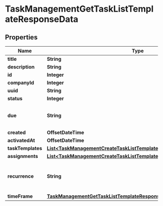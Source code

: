 

# TaskManagementGetTaskListTemplateResponseData


## Properties

| Name | Type | Description | Notes |
|------------ | ------------- | ------------- | -------------|
|**title** | **String** |  |  |
|**description** | **String** |  |  |
|**id** | **Integer** |  |  |
|**companyId** | **Integer** |  |  |
|**uuid** | **String** |  |  |
|**status** | **Integer** |  |  |
|**due** | **String** | A date with YYYY-MM-DD format |  [optional] |
|**created** | **OffsetDateTime** |  |  |
|**activatedAt** | **OffsetDateTime** |  |  |
|**taskTemplates** | [**List&lt;TaskManagementCreateTaskListTemplateRequestTaskTemplatesInner&gt;**](TaskManagementCreateTaskListTemplateRequestTaskTemplatesInner.md) |  |  |
|**assignments** | [**List&lt;TaskManagementCreateTaskListTemplateRequestAssignmentsInner&gt;**](TaskManagementCreateTaskListTemplateRequestAssignmentsInner.md) |  |  |
|**recurrence** | **String** | recurrence rules as defined by the RFC 5545 spec |  |
|**timeFrame** | [**TaskManagementGetTaskListTemplateResponseDataTimeFrame**](TaskManagementGetTaskListTemplateResponseDataTimeFrame.md) |  |  [optional] |



